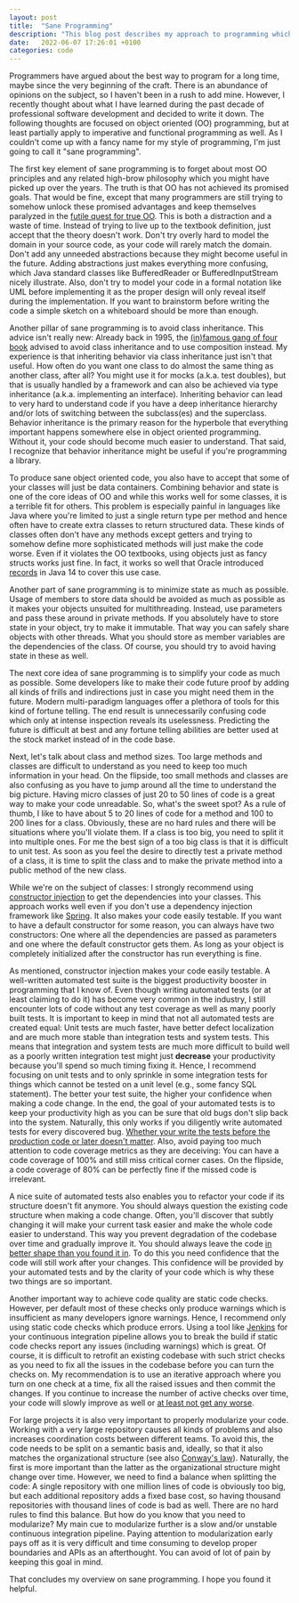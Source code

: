 ```yaml
---
layout: post
title:  "Sane Programming"
description: "This blog post describes my approach to programming which was shaped in over a decade as a professional developer."
date:   2022-06-07 17:26:01 +0100
categories: code
---
```

Programmers have argued about the best way to program for a long time, maybe since the very beginning of the craft. There is an abundance of opinions on the subject, so I haven't been in a rush to add mine. However, I recently thought about what I have learned during the past decade of professional software development and decided to write it down. The following thoughts are focused on object oriented (OO) programming, but at least partially apply to imperative and functional programming as well. As I couldn't come up with a fancy name for my style of programming, I'm just going to call it "sane programming". 

The first key element of sane programming is to forget about most OO principles and any related high-brow philosophy which you might have picked up over the years. The truth is that OO has not achieved its promised goals. That would be fine, except that many programmers are still trying to somehow unlock these promised advantages and keep themselves paralyzed in the [futile quest for true OO](https://thinkingsideways.net/software/design/futile-quest-for-true-oo/). This is both a distraction and a waste of time. Instead of trying to live up to the textbook definition, just accept that the theory doesn't work. Don't try overly hard to model the domain in your source code, as your code will rarely match the domain. Don't add any unneeded abstractions because they might become useful in the future. Adding abstractions just makes everything more confusing, which Java standard classes like BufferedReader or BufferedInputStream nicely illustrate. Also, don't try to model your code in a formal notation like UML before implementing it as the proper design will only reveal itself during the implementation. If you want to brainstorm before writing the code a simple sketch on a whiteboard should be more than enough.

Another pillar of sane programming is to avoid class inheritance. This advice isn't really new: Already back in 1995, the [(in)famous gang of four book](https://www.goodreads.com/book/show/85009.Design_Patterns) advised to avoid class inheritance and to use composition instead. My experience is that inheriting behavior via class inheritance just isn't that useful. How often do you want one class to do almost the same thing as another class, after all? You might use it for mocks (a.k.a. test doubles), but that is usually handled by a framework and can also be achieved via type inheritance (a.k.a. implementing an interface). Inheriting behavior can lead to very hard to understand code if you have a deep inheritance hierarchy and/or lots of switching between the subclass(es) and the superclass. Behavior inheritance is the primary reason for the hyperbole that everything important happens somewhere else in object oriented programming. Without it, your code should become much easier to understand. That said, I recognize that behavior inheritance might be useful if you're programming a library.

To produce sane object oriented code, you also have to accept that some of your classes will just be data containers. Combining behavior and state is one of the core ideas of OO and while this works well for some classes, it is a terrible fit for others. This problem is especially painful in languages like Java where you're limited to just a single return type per method and hence often have to create extra classes to return structured data. These kinds of classes often don't have any methods except getters and trying to somehow define more sophisticated methods will just make the code worse. Even if it violates the OO textbooks, using objects just as fancy structs works just fine. In fact, it works so well that Oracle introduced [records](https://docs.oracle.com/en/java/javase/14/language/records.html) in Java 14 to cover this use case.

Another part of sane programming is to minimize state as much as possible. Usage of members to store data should be avoided as much as possible as it makes your objects unsuited for multithreading. Instead, use parameters and pass these around in private methods. If you absolutely have to store state in your object, try to make it immutable. That way you can safely share objects with other threads. What you should store as member variables are the dependencies of the class. Of course, you should try to avoid having state in these as well. 

The next core idea of sane programming is to simplify your code as much as possible. Some developers like to make their code future proof by adding all kinds of frills and indirections just in case you might need them in the future. Modern multi-paradigm languages offer a plethora of tools for this kind of fortune telling. The end result is unnecessarily confusing code which only at intense inspection reveals its uselessness. Predicting the future is difficult at best and any fortune telling abilities are better used at the stock market instead of in the code base. 

Next, let's talk about class and method sizes. Too large methods and classes are difficult to understand as you need to keep too much information in your head. On the flipside, too small methods and classes are also confusing as you have to jump around all the time to understand the big picture. Having micro classes of just 20 to 50 lines of code is a great way to make your code unreadable. So, what's the sweet spot? As a rule of thumb, I like to have about 5 to 20 lines of code for a method and 100 to 200 lines for a class. Obviously, these are no hard rules and there will be situations where you'll violate them. If a class is too big, you need to split it into multiple ones. For me the best sign of a too big class is that it is difficult to unit test. As soon as you feel the desire to directly test a private method of a class, it is time to split the class and to make the private method into a public method of the new class. 

While we're on the subject of classes: I strongly recommend using [constructor injection](https://freecontent.manning.com/understanding-constructor-injection/) to get the dependencies into your classes. This approach works well even if you don't use a dependency injection framework like [Spring](https://spring.io/projects/spring-framework). It also makes your code easily testable. If you want to have a default constructor for some reason, you can always have two constructors: One where all the dependencies are passed as parameters and one where the default constructor gets them. As long as your object is completely initialized after the constructor has run everything is fine.

As mentioned, constructor injection makes your code easily testable. A well-written automated test suite is the biggest productivity booster in programming that I know of. Even though writing automated tests (or at least claiming to do it) has become very common in the industry, I still encounter lots of code without any test coverage as well as many poorly built tests. It is important to keep in mind that not all automated tests are created equal: Unit tests are much faster, have better defect localization and are much more stable than integration tests and system tests. This means that integration and system tests are much more difficult to build well as a poorly written integration test might just **decrease** your productivity because you'll spend so much timing fixing it. Hence, I recommend focusing on unit tests and to only sprinkle in some integration tests for things which cannot be tested on a unit level (e.g., some fancy SQL statement). The better your test suite, the higher your confidence when making a code change. In the end, the goal of your automated tests is to keep your productivity high as you can be sure that old bugs don't slip back into the system. Naturally, this only works if you diligently write automated tests for every discovered bug. [Whether your write the tests before the production code or later doesn't matter](https://thinkingsideways.net/testing/tdd.html). Also, avoid paying too much attention to code coverage metrics as they are deceiving: You can have a code coverage of 100% and still miss critical corner cases. On the flipside, a code coverage of 80% can be perfectly fine if the missed code is irrelevant. 

A nice suite of automated tests also enables you to refactor your code if its structure doesn't fit anymore. You should always question the existing code structure when making a code change. Often, you'll discover that subtly changing it will make your current task easier and make the whole code easier to understand. This way you prevent degradation of the codebase over time and gradually improve it. You should always leave the code [in better shape than you found it in](https://stevenpcurtis.medium.com/the-boy-scout-rule-in-coding-a0b4d8130798). To do this you need confidence that the code will still work after your changes. This confidence will be provided by your automated tests and by the clarity of your code which is why these two things are so important.

Another important way to achieve code quality are static code checks. However, per default most of these checks only produce warnings which is insufficient as many developers ignore warnings. Hence, I recommend only using static code checks which produce errors. Using a tool like [Jenkins](https://www.jenkins.io/) for your continuous integration pipeline allows you to break the build if static code checks report any issues (including warnings) which is great. Of course, it is difficult to retrofit an existing codebase with such strict checks as you need to fix all the issues in the codebase before you can turn the checks on. My recommendation is to use an iterative approach where you turn on one check at a time, fix all the raised issues and then commit the changes. If you continue to increase the number of active checks over time, your code will slowly improve as well or [at least not get any worse](https://thinkingsideways.net/processes/stop-the-decline.html).

For large projects it is also very important to properly modularize your code. Working with a very large repository causes all kinds of problems and also increases coordination costs between different teams. To avoid this, the code needs to be split on a semantic basis and, ideally, so that it also matches the organizational structure (see also [Conway's law](https://en.wikipedia.org/wiki/Conway%27s_law)). Naturally, the first is more important than the latter as the organizational structure might change over time. However, we need to find a balance when splitting the code: A single repository with one million lines of code is obviously too big, but each additional repository adds a fixed base cost, so having thousand repositories with thousand lines of code is bad as well. There are no hard rules to find this balance. But how do you know that you need to modularize? My main cue to modularize further is a slow and/or unstable continuous integration pipeline. Paying attention to modularization early pays off as it is very difficult and time consuming to develop proper boundaries and APIs as an afterthought. You can avoid of lot of pain by keeping this goal in mind.

That concludes my overview on sane programming. I hope you found it helpful.